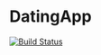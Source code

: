 # DatingApp
[![Build Status](https://dev.azure.com/AZ400Prep2/Dating-app/_apis/build/status%2FElAkkelAyman.DatingApp?branchName=master)](https://dev.azure.com/AZ400Prep2/Dating-app/_build/latest?definitionId=21&branchName=master)
